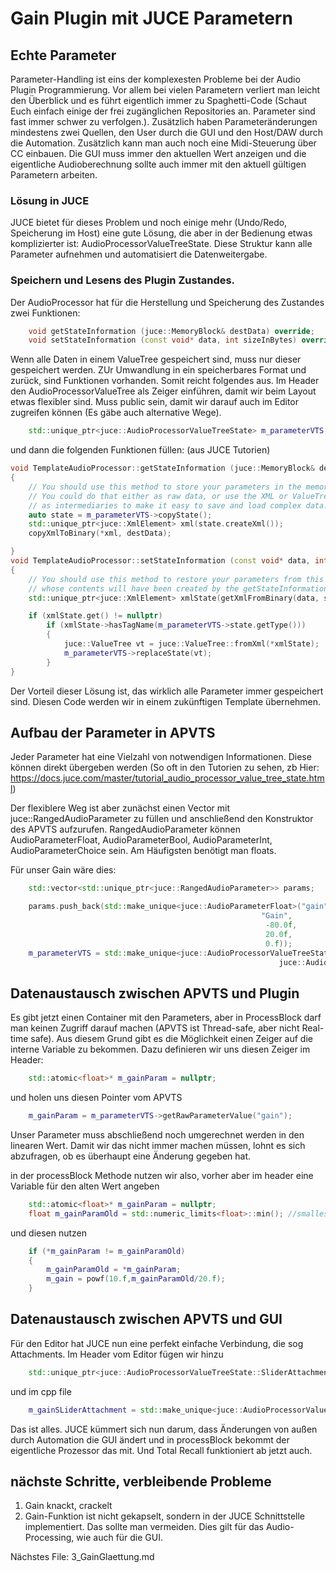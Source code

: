 # Gain Plugin mit JUCE Parametern

## Echte Parameter
Parameter-Handling ist eins der komplexesten Probleme bei der Audio Plugin Programmierung. Vor allem bei vielen Parametern verliert man leicht den Überblick und es führt eigentlich immer zu Spaghetti-Code (Schaut Euch einfach einige der frei zugänglichen Repositories an. Parameter sind fast immer schwer zu verfolgen.).
Zusätzlich haben Parameteränderungen mindestens zwei Quellen, den User durch die GUI und den Host/DAW durch die Automation. Zusätzlich kann man auch noch eine Midi-Steuerung über CC einbauen. Die GUI muss immer den aktuellen Wert anzeigen und die eigentliche Audioberechnung sollte auch immer mit den aktuell gültigen Parametern arbeiten. 

### Lösung in JUCE
JUCE bietet für dieses Problem und noch einige mehr (Undo/Redo, Speicherung im Host) eine gute Lösung, die aber in der Bedienung etwas komplizierter ist: AudioProcessorValueTreeState. Diese Struktur kann alle Parameter aufnehmen und automatisiert die Datenweitergabe.

### Speichern und Lesens des Plugin Zustandes.
Der AudioProcessor hat für die Herstellung und Speicherung des Zustandes zwei Funktionen:
```cpp
    void getStateInformation (juce::MemoryBlock& destData) override;
    void setStateInformation (const void* data, int sizeInBytes) override;
```

Wenn alle Daten in einem ValueTree gespeichert sind, muss nur dieser gespeichert werden. ZUr Umwandlung in ein speicherbares Format und zurück, sind Funktionen vorhanden. Somit reicht folgendes aus. 
Im Header den AudioProcessorValueTree als Zeiger einführen, damit wir beim Layout etwas flexibler sind. Muss public sein, damit wir darauf auch im Editor zugreifen können (Es gäbe auch alternative Wege). 
```cpp
    std::unique_ptr<juce::AudioProcessorValueTreeState> m_parameterVTS;
```

und dann die folgenden Funktionen füllen: (aus JUCE Tutorien)
```cpp
void TemplateAudioProcessor::getStateInformation (juce::MemoryBlock& destData)
{
    // You should use this method to store your parameters in the memory block.
    // You could do that either as raw data, or use the XML or ValueTree classes
    // as intermediaries to make it easy to save and load complex data.
	auto state = m_parameterVTS->copyState();
	std::unique_ptr<juce::XmlElement> xml(state.createXml());
	copyXmlToBinary(*xml, destData);

}
void TemplateAudioProcessor::setStateInformation (const void* data, int sizeInBytes)
{
    // You should use this method to restore your parameters from this memory block,
    // whose contents will have been created by the getStateInformation() call.
 	std::unique_ptr<juce::XmlElement> xmlState(getXmlFromBinary(data, sizeInBytes));

	if (xmlState.get() != nullptr)
		if (xmlState->hasTagName(m_parameterVTS->state.getType()))
        {
            juce::ValueTree vt = juce::ValueTree::fromXml(*xmlState);
			m_parameterVTS->replaceState(vt);
        }
}
```

Der Vorteil dieser Lösung ist, das wirklich alle Parameter immer gespeichert sind. Diesen Code werden wir in einem zukünftigen Template übernehmen.

## Aufbau der Parameter in APVTS 

Jeder Parameter hat eine Vielzahl von notwendigen Informationen. Diese können direkt übergeben werden (So oft in den Tutorien zu sehen, zb Hier: https://docs.juce.com/master/tutorial_audio_processor_value_tree_state.html)

Der flexiblere Weg ist aber zunächst einen Vector mit juce::RangedAudioParameter zu füllen und anschließend den Konstruktor des APVTS aufzurufen.
RangedAudioParameter können AudioParameterFloat, AudioParameterBool, AudioParameterInt, AudioParameterChoice sein. Am Häufigsten benötigt man floats.

Für unser Gain wäre dies:
```cpp
    std::vector<std::unique_ptr<juce::RangedAudioParameter>> params;

    params.push_back(std::make_unique<juce::AudioParameterFloat>("gain",            // parameterID
                                                        "Gain",            // parameter name
                                                         -80.0f,              // minimum value
                                                         20.0f,              // maximum value
                                                         0.f));              // default value
    m_parameterVTS = std::make_unique<juce::AudioProcessorValueTreeState>(*this, nullptr, juce::Identifier("GainVTS"),
                                                            juce::AudioProcessorValueTreeState::ParameterLayout(params.begin(), params.end()));
```

## Datenaustausch zwischen APVTS und Plugin

Es gibt jetzt einen Container mit den Parameters, aber in ProcessBlock darf man keinen Zugriff darauf machen (APVTS ist Thread-safe, aber nicht
Real-time safe). Aus diesem Grund gibt es die Möglichkeit einen Zeiger auf die interne Variable zu bekommen. 
Dazu definieren wir uns diesen Zeiger im Header:
```cpp
    std::atomic<float>* m_gainParam = nullptr; 
```
und holen uns diesen Pointer vom APVTS

```cpp
    m_gainParam = m_parameterVTS->getRawParameterValue("gain");
```

Unser Parameter muss abschließend noch umgerechnet werden in den linearen Wert. Damit wir das nicht immer machen müssen, lohnt es sich abzufragen, ob es überhaupt eine Änderung gegeben hat.

in der processBlock Methode nutzen wir also, vorher aber im header eine Variable für den alten Wert angeben
```cpp
    std::atomic<float>* m_gainParam = nullptr; 
    float m_gainParamOld = std::numeric_limits<float>::min(); //smallest possible number, will change in the first block
```
und diesen nutzen
```cpp
    if (*m_gainParam != m_gainParamOld)
    {
        m_gainParamOld = *m_gainParam;
        m_gain = powf(10.f,m_gainParamOld/20.f);
    }
```

## Datenaustausch zwischen APVTS und GUI
Für den Editor hat JUCE nun eine perfekt einfache Verbindung, die sog Attachments. Im Header vom Editor fügen wir hinzu
```cpp
    std::unique_ptr<juce::AudioProcessorValueTreeState::SliderAttachment> m_gainSLiderAttachment;
```

und im cpp file

```cpp
	m_gainSLiderAttachment = std::make_unique<juce::AudioProcessorValueTreeState::SliderAttachment>(*processorRef.m_parameterVTS, "gain", m_gainSlider);
```

Das ist alles. JUCE kümmert sich nun darum, dass Änderungen von außen durch Automation die GUI ändert und in processBlock bekommt der eigentliche Prozessor das mit. Und Total Recall funktioniert ab jetzt auch.

## nächste Schritte, verbleibende Probleme
1. Gain knackt, crackelt
2. Gain-Funktion ist nicht gekapselt, sondern in der JUCE Schnittstelle implementiert. Das sollte man vermeiden. Dies gilt für das Audio-Processing, wie auch für die GUI.


Nächstes File: 3_GainGlaettung.md







